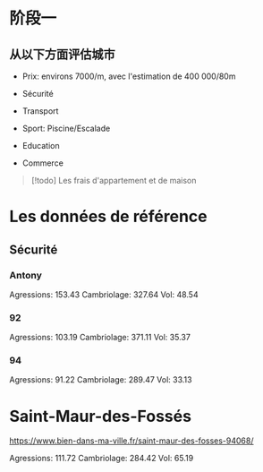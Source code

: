 
# 阶段一

## 从以下方面评估城市

- Prix: environs 7000/m, avec l'estimation de 400 000/80m
- Sécurité
- Transport

- Sport: Piscine/Escalade
- Education
- Commerce

> [!todo] 
> Les frais d'appartement et de maison


# Les données de référence

## Sécurité

### Antony

Agressions: 153.43
Cambriolage: 327.64
Vol: 48.54

### 92

Agressions: 103.19
Cambriolage: 371.11
Vol: 35.37

### 94

Agressions: 91.22
Cambriolage: 289.47
Vol: 33.13

# Saint-Maur-des-Fossés

https://www.bien-dans-ma-ville.fr/saint-maur-des-fosses-94068/

Agressions: 111.72
Cambriolage: 284.42
Vol: 65.19